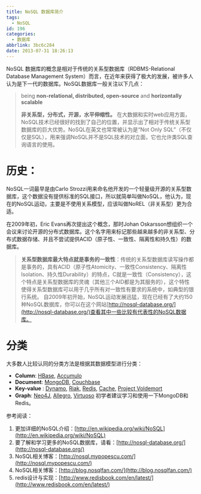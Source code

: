 ```yaml
---
title: NoSQL 数据库简介
tags:
  - NoSQL
id: 196
categories:
  - 数据库
abbrlink: 3bc6c284
date: 2013-07-31 18:26:13
---
```


NoSQL 数据库的概念是相对于传统的关系型数据库（RDBMS-Relational Database Management System）而言，在近年来获得了极大的发展，被许多人认为是下一代的数据库。NoSQL数据库一般关注以下几点：
> being **non-relational, distributed, open-source** and **horizontally scalable**
> 
> **非关系型，分布式，开源，水平伸缩性。**
在大数据和实时web应用方面，NoSQL技术已经很好的找到了自己的位置，并显示出了相对于传统关系型数据库的巨大优势。NoSQL在英文也常常被认为是“Not Only SQL”（不仅仅是SQL），用来强调NoSQL并不是SQL技术的对立面，它也允许类SQL查询语言的使用。<!--more-->

# 历史：

NoSQL一词最早是由Carlo Strozzi用来命名他开发的一个轻量级开源的关系型数据库，这个数据没有提供标准的SQL接口，所以就简单叫做NoSQL，他认为，现在的NoSQL运动，主要是不使用关系模型，应该叫做NoREL（非关系型）更为合适。

在2009年初，Eric Evans再次提出这个概念，那时Johan Oskarsson想组织一个会议来讨论开源的分布式数据库。这个名字用来标记那些越来越多的非关系型、分布式数据存储、并且不尝试提供ACID（原子性、一致性、隔离性和持久性）的数据库。
> **关系型数据库最大特点就是事务的一致性**：传统的关系型数据库读写操作都是事务的，具有ACID（原子性Atomicity、一致性Consistency、隔离性Isolation、持久性Durability）的特点，C就是一致性（Consistency），这个特点是关系型数据库的灵魂（其他三个AID都是为其服务的），这个特性使得关系型数据库可以用于几乎所有对一致性有要求的系统中，如典型的银行系统。
自2009年初开始，NoSQL运动发展迅猛，现在已经有了大约150种NoSQL数据库，你可以在这个网站[http://nosql-database.org/](http://nosql-database.org/)查看其中一些比较有代表性的NoSQL数据库。

# 分类

大多数人比较认同的分类方法是根据其数据模型进行分类：

*   **Column**: [HBase](http://en.wikipedia.org/wiki/HBase "HBase"), [Accumulo](http://en.wikipedia.org/wiki/Accumulo "Accumulo")
*   **Document**: [MongoDB](http://en.wikipedia.org/wiki/MongoDB "MongoDB"), [Couchbase](http://en.wikipedia.org/wiki/Couchbase "Couchbase")
*   **Key-value** : [Dynamo](http://en.wikipedia.org/wiki/Dynamo_(storage_system) "Dynamo (storage system)"), [Riak](http://en.wikipedia.org/wiki/Riak "Riak"), [Redis](http://en.wikipedia.org/wiki/Redis "Redis"), [Cache](http://en.wikipedia.org/wiki/MemcacheDB "MemcacheDB"), [Project Voldemort](http://en.wikipedia.org/wiki/Project_Voldemort "Project Voldemort")
*   **Graph**: [Neo4J](http://en.wikipedia.org/wiki/Neo4J "Neo4J"), [Allegro](http://en.wikipedia.org/wiki/AllegroGraph "AllegroGraph"), [Virtuoso](http://en.wikipedia.org/wiki/Virtuoso "Virtuoso")
初学者建议学习和使用一下MongoDB和Redis。

参考阅读：

1.  更加详细的NoSQL介绍：[http://en.wikipedia.org/wiki/NoSQL](http://en.wikipedia.org/wiki/NoSQL)
2.  要了解和学习更多的NoSQL数据库，请看：[http://nosql-database.org/](http://nosql-database.org/)
3.  NoSQL相关博客：[http://nosql.mypopescu.com/](http://nosql.mypopescu.com/)
4.  NoSQL相关博客：[http://blog.nosqlfan.com/](http://blog.nosqlfan.com/)
5.  redis设计与实现：[http://www.redisbook.com/en/latest/](http://www.redisbook.com/en/latest/)